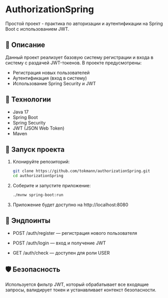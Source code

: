 # AuthorizationSpring

Простой проект - практика по авторизации и аутентификации на Spring Boot с использованием JWT.

## 📌 Описание

Данный проект реализует базовую систему регистрации и входа в систему с раздачей JWT-токенов. В проекте предусмотрены:

- Регистрация новых пользователей
- Аутентификация (вход в систему)
- Использование Spring Security и JWT

## 🚀 Технологии

- Java 17
- Spring Boot
- Spring Security
- JWT (JSON Web Token)
- Maven

## 🔧 Запуск проекта

1. Клонируйте репозиторий:
   ```bash
   git clone https://github.com/tokmann/authorizationSpring.git
   cd authorizationSpring
2. Соберите и запустите приложение:
   ```bash
   ./mvnw spring-boot:run
3. Приложение будет доступно на http://localhost:8080

## 🔑 Эндпоинты
- POST /auth/register — регистрация нового пользователя

- POST /auth/login — вход и получение JWT

- GET /auth/check — доступен для роли USER

## 🛡️ Безопасность

Используется фильтр JWT, который обрабатывает все входящие запросы, валидирует токен и устанавливает контекст безопасности.
